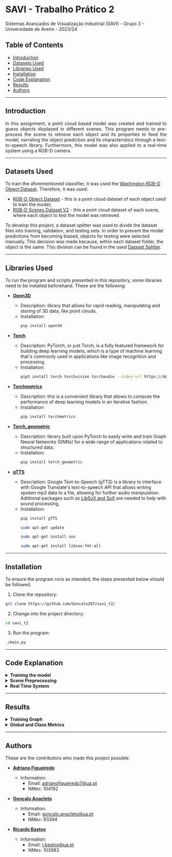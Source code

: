 # SAVI - Trabalho Prático 2

Sistemas Avançados de Visualização Industrial (SAVI) - Grupo 3 - Universidade de Aveiro - 2023/24

## Table of Contents

* [Introduction](#introduction)
* [Datasets Used](#datasets-used)
* [Libraries Used](#libraries-used)
* [Installation](#installation)
* [Code Explanation](#code-explanation)
* [Results](#results)
* [Authors](#authors)


---
## Introduction

<p align="justify"> In this assignment, a point cloud based model was created and trained to guess objects displayed in different scenes. This program needs to pre-process the scene to retrieve each object and its properties to feed the model, narrating the object prediction and its characteristics through a text-to-speech library. Furthermore, this model was also applied to a real-time system using a RGB-D camera.</p>

---
## Datasets Used

To train the aforementioned classifier, it was used the [Washington RGB-D Object Dataset](https://rgbd-dataset.cs.washington.edu/dataset/). Therefore, it was used:
- [RGB-D Object Dataset](https://rgbd-dataset.cs.washington.edu/dataset/rgbd-dataset_pcd_ascii/) - this is a point cloud dataset of each object used to train the model;
- [RGB-D Scenes Dataset V2](https://rgbd-dataset.cs.washington.edu/dataset/rgbd-scenes-v2/) - this a point cloud dataset of each scene, where each object to test the model was retrieved.

To develop this project, a dataset splitter was used to divide the dataset files into training, validation, and testing sets. In order to prevent the model predictions from becoming biased, objects for testing were selected manually. This decision was made because, within each dataset folder, the object is the same. This division can be found in the used [Dataset Splitter](PointCloud_Learning/dataset_splitter_off.py).

---
## Libraries Used

To run the program and scripts presented in this repository, some libraries need to be installed beforehand. These are the following:

- **[Open3D](https://www.open3d.org/)**
  - Description: library that allows for rapid reading, manipulating and storing of 3D data, like point clouds.
  - Installation:
    ```bash
    pip install open3d
    ```

- **[Torch](https://pytorch.org/)**
  - Description: PyTorch, or just Torch, is a fully featured framework for building deep learning models, which is a type of machine learning that's commonly used in applications like image recognition and  processing.
  - Installation:
    ```bash
    pip3 install torch torchvision torchaudio --index-url https://download.pytorch.org/whl/cpu
    ```

- **[Torchmetrics](https://lightning.ai/docs/torchmetrics/stable/)**
  - Description: this is a convenient library that allows to compute the performance of deep learning models in an iterative fashion.
  - Installation:
    ```bash
    pip install torchmetrics
    ```
  
- **[Torch_geometric](https://pytorch-geometric.readthedocs.io/en/latest/)**
  - Description: library built upon PyTorch to easily write and train Graph Neural Networks (GNNs) for a wide range of applications related to structured data.
  - Installation:
    ```bash
    pip install torch_geometric
    ```

- **[gTTS](https://gtts.readthedocs.io/en/latest/)**
  - Description: Google Text-to-Speech (gTTS) is a library to interface with Google Translate's text-to-speech API that allows writing spoken mp3 data to a file, allowing for further audio manipulation. Adittional packages such as [LibSoX and SoX](https://packages.debian.org/sid/libsox-fmt-all) are needed to help with sound processing.
  - Installation:
    ```bash
    pip install gTTS
    ```
     ```bash
    sudo apt-get update
    ```
      ```bash
    sudo apt-get install sox
    ```
       ```bash
    sudo apt-get install libsox-fmt-all
    ```

<!-- Add more libraries as needed -->

---
## Installation

To ensure the program runs as intended, the steps presented below should be followed.

1. Clone the repository:
```bash
git clone https://github.com/Goncalo287/savi_t2/
```
2. Change into the project directory:
```bash
cd savi_t2
```
3. Run the program:
```bash
./main.py
```

---
## Code Explanation 

<details >
<summary><b>Training the model</b></summary>

To train the model with Pointclouds information, a [PointNet](http://stanford.edu/~rqi/pointnet/) architecture was utilized. It consumes an entire point cloud, learns a spatial encoding of each point, aggregates learned encodings into features, and feeds them into a classifier. One advantage of this architecture is that it learns the global representation of the input, ensuring that the results are independent of the orientation of the Pointcloud. In this network architecture, there are several shared MLPs (1D Convolutions) from which critical points are extracted using a Max Pooling function. These critical points (outputs) are fed into a classifier that predicts each object class. Aditional detailed information about this architecture can be found at ["An Intuitive Introduction to Point Net"](https://medium.com/@itberrios6/introduction-to-point-net-d23f43aa87d2).

To optimize the classifier parameters, a PointNetLoss function was implemented. In this function, the [Negative Log Likelihood Loss (NLLLOSS)](https://pytorch.org/docs/stable/generated/torch.nn.NLLLoss.html) criterion was used to refine the model parameters during the training phase to improve validation results. To prevent overfitting during the training phase, the model was only saved when the validation error was minimum compared to the training process.

```python3
def pointnetloss(outputs, labels, m3x3, m64x64, alpha = 0.0001):
    criterion = torch.nn.NLLLoss()
```

</details>

<details >
<summary><b>Scene Preprocessing</b></summary>

To feed the classifier mentioned earlier, it is necessary to isolate the objects present in each scene. For this purpose, a script based on [Open3D](https://www.open3d.org/docs/release/) was developed to achieve the desired outcome for all scenes in an automated manner. Initially, the script detected the table, consisting solely of horizontal points. Subsequently, all points above the table, representing the objects, were retrieved. Finally, the points were grouped into clusters, where each cluster represents an object.

```python3
cluster_idxs = list(all_objects.cluster_dbscan(eps=0.031, min_points=70, print_progress=True))
obj_idxs = list(set(cluster_idxs))
obj_idxs.remove(-1)    # removing all other points
```

Additionally, properties of the objects were extracted, including color and height. These properties, along with the number and type of objects, were provided to the user through a text-to-speech script. Simultaneously, using [threading](https://docs.python.org/3/library/threading.html), a new window appeared displaying the objects and their respective data.

</details>

<details >
<summary><b>Real Time System</b></summary>

aaa

</details>

---
## Results

<!-- <p align="justify">Explain and show metrics. Show final image with objects and labels</p> -->

<details >
<summary><b>Training Graph</b></summary>

<p align="center">
  <img src="your_relative_path_here" width="350" title="Training and Validation Loss during 15 epochs">
  <img src="your_relative_path_here_number_2_large_name" width="350" alt="accessibility text">
</p>

As can be observed from the graph in Figure 1 (REFERÊNCIA), there is convergence in loss for both training and validation. The models were saved at the points of minimum validation loss to prevent overfitting, as mentioned earlier.

In this training, 9000 samples were used for training and 3600 for validation over 15 epochs. A batch size of 32 for training and 64 for validation was considered (see table).

The best model resulting from the training was from epoch 13, with a validation accuracy of 98%. However, after some testing, it was found that the model from epoch 8 proved to be the best for classifying objects in the scenes.

</details>

<details >
<summary><b>Global and Class Metrics</b></summary>

| Metrics | Value | Right-aligned |
| :---:         |     :---:      |
| Macro-Avering Precision   | 94.6%     | 
| Macro-Avering Recall     | 95.5%       | 
| F1 Score     | 94.9%       |
| Class "bowl" Precision    | 95.6%       |
| Class "cap" Precision      | 79.8%       |
| Class "cereal box" Precision      | 100.0%       |
| Class "coffee mug" Precision      | 100.0%      |
| Class "soda can" Precision      | 97.5%       |

</details>

---
## Authors

These are the contributors who made this project possible:

- **[Adriano Figueiredo](https://github.com/AdrianoFF10)**
  - Information:
    - Email: adrianofigueiredo7@ua.pt
    - NMec: 104192

- **[Gonçalo Anacleto](https://github.com/Goncalo287)**
  - Information:
    - Email: goncalo.anacleto@ua.pt
    - NMec: 93394

- **[Ricardo Bastos](https://github.com/RBastos36)**
  - Information:
    - Email: r.bastos@ua.pt
    - NMec: 103983
